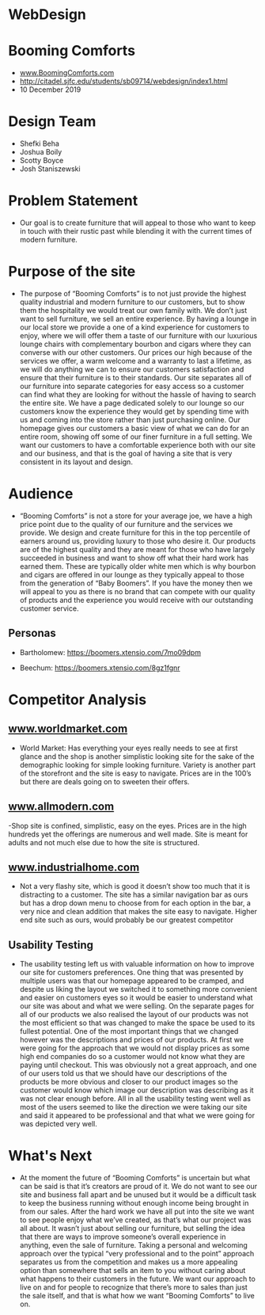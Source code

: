 # WebDesign


# Booming Comforts #
- www.BoomingComforts.com
- http://citadel.sjfc.edu/students/sb09714/webdesign/index1.html
- 10 December 2019

# Design Team
- Shefki Beha
- Joshua Boily
- Scotty Boyce
- Josh Staniszewski

# Problem Statement
- Our goal is to create furniture that will appeal to those who want to keep in touch with their rustic past while blending it with the current times of modern furniture.

# Purpose of the site
- 	The purpose of “Booming Comforts” is to not just provide the highest quality industrial and modern furniture to our customers, but to show them the hospitality we would treat our own family with. We don’t just want to sell furniture, we sell an entire experience. By having a lounge in our local store we provide a one of a kind experience for customers to enjoy, where we will offer them a taste of our furniture with our luxurious lounge chairs with complementary bourbon and cigars where they can converse with our other customers. Our prices our high because of the services we offer, a warm welcome and a warranty to last a lifetime, as we will do anything we can to ensure our customers satisfaction and ensure that their furniture is to their standards. Our site separates all of our furniture into separate categories for easy access so a customer can find what they are looking for without the hassle of having to search the entire site. We have a page dedicated solely to our lounge so our customers know the experience they would get by spending time with us and coming into the store rather than just purchasing online. Our homepage gives our customers a basic view of what we can do for an entire room, showing off some of our finer furniture in a full setting. We want our customers to have a comfortable experience both with our site and our business, and that is the goal of having a site that is very consistent in its layout and design.

# Audience
- “Booming Comforts” is not a store for your average joe, we have a high price point due to the quality of our furniture and the services we provide. We design and create furniture for this in the top percentile of earners around us, providing luxury to those who desire it. Our products are of the highest quality and they are meant for those who have largely succeeded in business and want to show off what their hard work has earned them. These are typically older white men which is why bourbon and cigars are offered in our lounge as they typically appeal to those from the generation of “Baby Boomers”. If you have the money then we will appeal to you as there is no brand that can compete with our quality of products and the experience you would receive with our outstanding customer service.

## Personas

- Bartholomew: https://boomers.xtensio.com/7mo09dpm

- Beechum: https://boomers.xtensio.com/8gz1fgnr

# Competitor Analysis

## www.worldmarket.com
- World Market: Has everything your eyes really needs to see at first glance and the shop is another simplistic looking site for the sake of the demographic looking for simple looking furniture. Variety is another part of the storefront and the site is easy to navigate. Prices are in the 100’s but there are deals going on to sweeten their offers.

## www.allmodern.com
-Shop site is confined, simplistic, easy on the eyes. Prices are in the high hundreds yet the offerings are numerous and well made. Site is meant for adults and not much else due to how the site is structured.

## www.industrialhome.com
- Not a very flashy site, which is good it doesn’t show too much that it is distracting to a customer. The site has a similar navigation bar as ours but has a drop down menu to choose from for each option in the bar, a very nice and clean addition that makes the site easy to navigate. Higher end site such as ours, would probably be our greatest competitor


## Usability Testing
- The usability testing left us with valuable information on how to improve our site for customers preferences. One thing that was presented by multiple users was that our homepage appeared to be cramped, and despite us liking the layout we switched it to something more convenient and easier on customers eyes so it would be easier to understand what our site was about and what we were selling. On the separate pages for all of our products we also realised the layout of our products was not the most efficient so that was changed to make the space be used to its fullest potential. One of the most important things that we changed however was the descriptions and prices of our products. At first we were going for the approach that we would not display prices as some high end companies do so a customer would not know what they are paying until checkout. This was obviously not a great approach, and one of our users told us that we should have our descriptions of the products be more obvious and closer to our product images so the customer would know which image our description was describing as it was not clear enough before. All in all the usability testing went well as most of the users seemed to like the direction we were taking our site and said it appeared to be professional and that what we were going for was depicted very well.



# What's Next
- At the moment the future of “Booming Comforts” is uncertain but what can be said is that it’s creators are proud of it. We do not want to see our site and business fall apart and be unused but it would be a difficult task to keep the business running without enough income being brought in from our sales. After the hard work we have all put into the site we want to see people enjoy what we’ve created, as that’s what our project was all about. It wasn’t just about selling our furniture, but selling the idea that there are ways to improve someone’s overall experience in anything, even the sale of furniture. Taking a personal and welcoming approach over the typical “very professional and to the point” approach separates us from the competition and makes us a more appealing option than somewhere that sells an item to you without caring about what happens to their customers in the future. We want our approach to live on and for people to recognize that there’s more to sales than just the sale itself, and that is what how we want “Booming Comforts” to live on.

